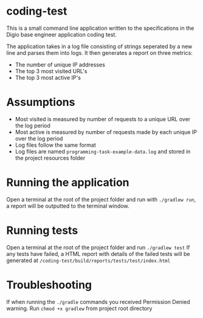 # coding-test

This is a small command line application written to the specifications in the Digio base engineer application coding test.

The application takes in a log file consisting of strings seperated by a new line and parses them into logs. It then generates a report on three metrics:
- The number of unique IP addresses
- The top 3 most visited URL's
- The top 3 most active IP's

# Assumptions

- Most visited is measured by number of requests to a unique URL over the log period
- Most active is measured by number of requests made by each unique IP over the log period
- Log files follow the same format
- Log files are named ```programming-task-example-data.log``` and stored in the project resources folder

# Running the application

Open a terminal at the root of the project folder and run with ```./gradlew run```, a report will be outputted to the terminal window.

# Running tests

Open a terminal at the root of the project folder and run ```./gradlew test``` 
If any tests have failed, a HTML report with details of the failed tests will be generated at ```/coding-test/build/reports/tests/test/index.html```

# Troubleshooting

If when running the ```./gradle``` commands you received Permission Denied warning. Run ```chmod +x gradlew``` from project root directory
